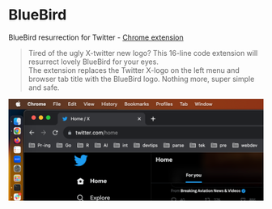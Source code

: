 # BlueBird
BlueBird resurrection for Twitter - [Chrome extension](https://chrome.google.com/webstore/detail/bluebird-resurrection-for/lgfglmhjkbciaaebbpmbidaipdebifcf)

> Tired of the ugly X-twitter new logo? This 16-line code extension will resurrect lovely BlueBird for your eyes.  
The extension replaces the Twitter X-logo on the left menu and browser tab title with the BlueBird logo. Nothing more, super simple and safe.

![](./readme_twitter_1400x560.png)